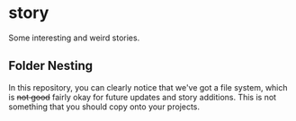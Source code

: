 # story
Some interesting and weird stories.

## Folder Nesting
In this repository, you can clearly notice that we've got a file system, which is ~~not good~~ fairly okay for future updates and story additions. This is not something that you should copy onto your projects.